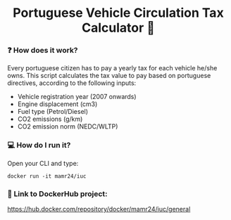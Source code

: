 <h1 align="center">Portuguese Vehicle Circulation Tax Calculator 💸</h1> 

### ❓ How does it work?
Every portuguese citizen has to pay a yearly tax for each vehicle he/she owns. 
This script calculates the tax value to pay based on portuguese directives, according to the following inputs:

 - Vehicle registration year (2007 onwards)
 - Engine displacement (cm3)
 - Fuel type (Petrol/Diesel)
 - CO2 emissions (g/km)
 - CO2 emission norm (NEDC/WLTP)

### 💻 How do I run it?
Open your CLI and type:

```docker run -it mamr24/iuc```

### 🔗 Link to DockerHub project:
https://hub.docker.com/repository/docker/mamr24/iuc/general
